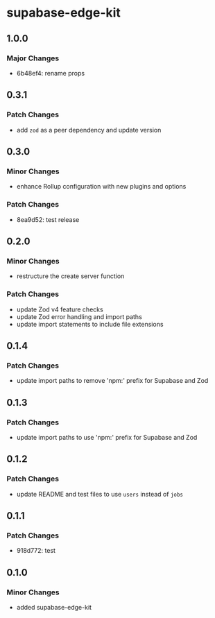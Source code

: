 # supabase-edge-kit

## 1.0.0

### Major Changes

- 6b48ef4: rename props

## 0.3.1

### Patch Changes

- add `zod` as a peer dependency and update version

## 0.3.0

### Minor Changes

- enhance Rollup configuration with new plugins and options

### Patch Changes

- 8ea9d52: test release

## 0.2.0

### Minor Changes

- restructure the create server function

### Patch Changes

- update Zod v4 feature checks
- update Zod error handling and import paths
- update import statements to include file extensions

## 0.1.4

### Patch Changes

- update import paths to remove 'npm:' prefix for Supabase and Zod

## 0.1.3

### Patch Changes

- update import paths to use 'npm:' prefix for Supabase and Zod

## 0.1.2

### Patch Changes

- update README and test files to use `users` instead of `jobs`

## 0.1.1

### Patch Changes

- 918d772: test

## 0.1.0

### Minor Changes

- added supabase-edge-kit
